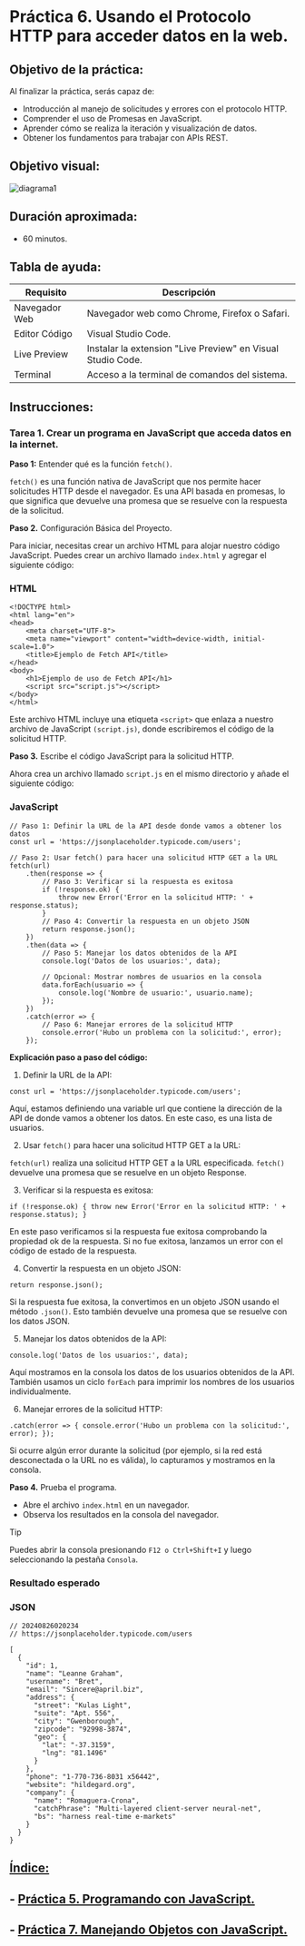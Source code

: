 # Práctica 6. Usando el Protocolo HTTP para acceder datos en la web.

## Objetivo de la práctica:
Al finalizar la práctica, serás capaz de:
- Introducción al manejo de solicitudes y errores con el protocolo HTTP.
- Comprender el uso de Promesas en JavaScript.
- Aprender cómo se realiza la iteración y visualización de datos.
- Obtener los fundamentos para trabajar con APIs REST.


## Objetivo visual:

![[diagrama1](../images/img1.png)](https://github.com/Netec-Mx/POO-JScript-HTML-CSS3/blob/main/imagenes/Capitulo6/ciclo_protocolo_HTTP.png)

## Duración aproximada:
- 60 minutos.

## Tabla de ayuda:
| Requisito | Descripción|
| --- | --- |
| Navegador Web | Navegador web como Chrome, Firefox o Safari. |
| Editor Código | Visual Studio Code. |
| Live Preview | Instalar la extension "Live Preview" en Visual Studio Code. |
| Terminal | Acceso a la terminal de comandos del sistema. |

## Instrucciones:

### Tarea 1. Crear un programa en JavaScript que acceda datos en la internet.

**Paso 1:** Entender qué es la función `fetch()`.

`fetch()` es una función nativa de JavaScript que nos permite hacer solicitudes HTTP desde el navegador. Es una API basada en promesas, lo que significa que devuelve una promesa que se resuelve con la respuesta de la solicitud.

**Paso 2.** Configuración Básica del Proyecto.

Para iniciar, necesitas crear un archivo HTML para alojar nuestro código JavaScript. Puedes crear un archivo llamado `index.html` y agregar el siguiente código:

### HTML
```
<!DOCTYPE html>
<html lang="en">
<head>
    <meta charset="UTF-8">
    <meta name="viewport" content="width=device-width, initial-scale=1.0">
    <title>Ejemplo de Fetch API</title>
</head>
<body>
    <h1>Ejemplo de uso de Fetch API</h1>
    <script src="script.js"></script>
</body>
</html>
```

Este archivo HTML incluye una etiqueta `<script>` que enlaza a nuestro archivo de JavaScript `(script.js)`, donde escribiremos el código de la solicitud HTTP.

**Paso 3.** Escribe el código JavaScript para la solicitud HTTP.

Ahora crea un archivo llamado `script.js` en el mismo directorio y añade el siguiente código:

### JavaScript
```
// Paso 1: Definir la URL de la API desde donde vamos a obtener los datos
const url = 'https://jsonplaceholder.typicode.com/users';

// Paso 2: Usar fetch() para hacer una solicitud HTTP GET a la URL
fetch(url)
    .then(response => {
        // Paso 3: Verificar si la respuesta es exitosa
        if (!response.ok) {
            throw new Error('Error en la solicitud HTTP: ' + response.status);
        }
        // Paso 4: Convertir la respuesta en un objeto JSON
        return response.json();
    })
    .then(data => {
        // Paso 5: Manejar los datos obtenidos de la API
        console.log('Datos de los usuarios:', data);

        // Opcional: Mostrar nombres de usuarios en la consola
        data.forEach(usuario => {
            console.log('Nombre de usuario:', usuario.name);
        });
    })
    .catch(error => {
        // Paso 6: Manejar errores de la solicitud HTTP
        console.error('Hubo un problema con la solicitud:', error);
    });
```

**Explicación paso a paso del código:**

1. Definir la URL de la API:

`const url = 'https://jsonplaceholder.typicode.com/users';`

Aquí, estamos definiendo una variable url que contiene la dirección de la API de donde vamos a obtener los datos. En este caso, es una lista de usuarios.

2. Usar `fetch()` para hacer una solicitud HTTP GET a la URL:

`fetch(url)` realiza una solicitud HTTP GET a la URL especificada. `fetch()` devuelve una promesa que se resuelve en un objeto Response.
    
3. Verificar si la respuesta es exitosa:

`if (!response.ok) { throw new Error('Error en la solicitud HTTP: ' + response.status); }`

En este paso verificamos si la respuesta fue exitosa comprobando la propiedad ok de la respuesta. Si no fue exitosa, lanzamos un error con el código de estado de la respuesta.

4. Convertir la respuesta en un objeto JSON:

`return response.json();`

Si la respuesta fue exitosa, la convertimos en un objeto JSON usando el método `.json()`. Esto también devuelve una promesa que se resuelve con los datos JSON.

5. Manejar los datos obtenidos de la API:

`console.log('Datos de los usuarios:', data);`

Aquí mostramos en la consola los datos de los usuarios obtenidos de la API. También usamos un ciclo `forEach` para imprimir los nombres de los usuarios individualmente.

6. Manejar errores de la solicitud HTTP:

`.catch(error => { console.error('Hubo un problema con la solicitud:', error); });`

Si ocurre algún error durante la solicitud (por ejemplo, si la red está desconectada o la URL no es válida), lo capturamos y mostramos en la consola.

**Paso 4.** Prueba el programa.

- Abre el archivo `index.html` en un navegador.
- Observa los resultados en la consola del navegador.

> [!TIP]
> Puedes abrir la consola presionando `F12 o Ctrl+Shift+I` y luego seleccionando la pestaña `Consola`.

### Resultado esperado

### JSON
```
// 20240826020234
// https://jsonplaceholder.typicode.com/users

[
  {
    "id": 1,
    "name": "Leanne Graham",
    "username": "Bret",
    "email": "Sincere@april.biz",
    "address": {
      "street": "Kulas Light",
      "suite": "Apt. 556",
      "city": "Gwenborough",
      "zipcode": "92998-3874",
      "geo": {
        "lat": "-37.3159",
        "lng": "81.1496"
      }
    },
    "phone": "1-770-736-8031 x56442",
    "website": "hildegard.org",
    "company": {
      "name": "Romaguera-Crona",
      "catchPhrase": "Multi-layered client-server neural-net",
      "bs": "harness real-time e-markets"
    }
  }
}
```

## [Índice:](../README.md)<br>
## - [Práctica 5. Programando con JavaScript.](../Capítulo5/README.md)<br>
## - [Práctica 7. Manejando Objetos con JavaScript.](../Capítulo7/README.md)<br>
